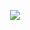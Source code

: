 <p align="center">
  <a href="https://github.com/yizems">
    <img src="https://github-readme-stats.vercel.app/api?username=yizems&count_private=true&show_icons=true&hide=contribs&include_all_commits=true" />
  </a>
</p>
